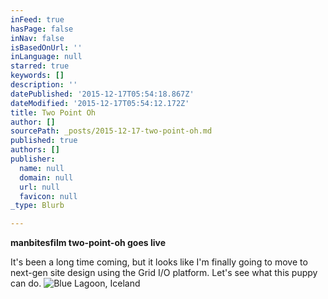 ```yaml
---
inFeed: true
hasPage: false
inNav: false
isBasedOnUrl: ''
inLanguage: null
starred: true
keywords: []
description: ''
datePublished: '2015-12-17T05:54:18.867Z'
dateModified: '2015-12-17T05:54:12.172Z'
title: Two Point Oh
author: []
sourcePath: _posts/2015-12-17-two-point-oh.md
published: true
authors: []
publisher:
  name: null
  domain: null
  url: null
  favicon: null
_type: Blurb

---
```

**manbitesfilm two-point-oh goes live**

It's been a long time coming, but it looks like I'm finally going to move to next-gen site design using the Grid I/O platform. Let's see what this puppy can do.
![Blue Lagoon, Iceland](https://the-grid-user-content.s3-us-west-2.amazonaws.com/78105400-8e17-415d-a84c-ee557d5d9b54.jpg)